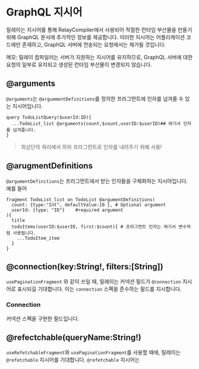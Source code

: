# GraphQL 지시어

릴레이는 지시어를 통해 RelayCompiler에서 사용되어 적절한 런타임 부산물을 만들기 위해 GraphQL 문서에 추가적인 정보를 제공합니다.
이러한 지시어는 어플리케이션 코드에만 존재하고, GraphQL 서버에 전송되는 요청에서는 제거될 것입니다.

메모: 릴레이 컴파일러는 서버가 지원하는 지시어를 유지하므로, GraphQL 서버에 대한 요청의 일부로 유지되고 생성된 런타임 부산물이 변경되지 않습니다.

## @arguments

`@arguments`는 `@arguementDefinitions`를 정의한 프라그먼트에 인자를 넘겨줄 수 있는 지시어입니다.
```gql
query TodoListQuery($userId:ID){
  ...TodoList_list @arguments(count,$count,userID:$userID)## 여기서 인자를 넘겨줍니다.
}
```

> 최상단의 쿼리에서 하위 프라그먼트로 인자를 내려주기 위해 사용!

## @arugmentDefinitions

`@argumentDefinitions`는 프라그먼트에서 받는 인자들을 구체화하는 지시어입니다. 예를 들어
```gql
fragment TodoList_list on TodoList @argumentDefinitions(
  count: {type:"Int", defaultValue:10 }, # Optional argument
  userId: {type: "ID"}    #required argument
){
  title
  todoItems(userID:$userID, first:$count){ # 프라그먼트 인자는 여기서 변수처럼 사용됩니다.
    ...TodoItem_item
  }
}
```

## @connection(key:String!, filters:[String])

`usePaginationFragment` 와 같이 쓰일 때, 릴레이는 커넥션 필드가 `@connection` 지시어로 표시되길 기대합니다.
이는 `connection` 스펙을 준수하는 필드를 지시합니다.

### Connection
 커넥션 스펙을 구현한 필드입니다.
 


## @refectchable(queryName:String!)

`useRefetchableFragment`와 `usePaginationFragment`를 사용할 때에, 릴레이는 `@refetchable` 지시어를 기대합니다.
`@refetchable` 지시어는 
